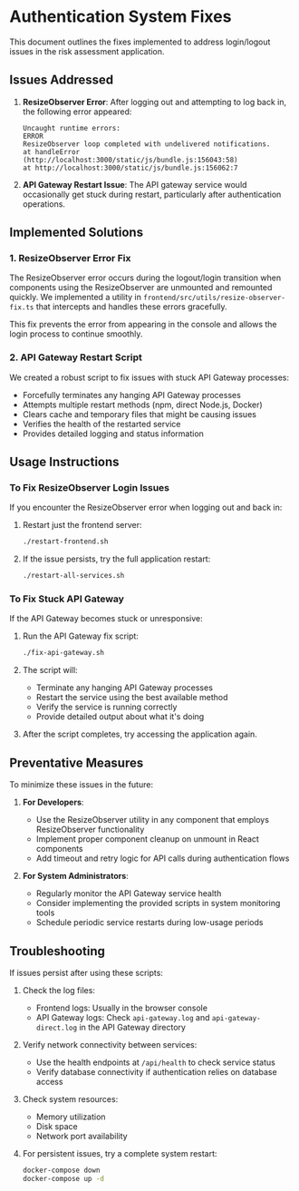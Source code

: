 # Authentication System Fixes

This document outlines the fixes implemented to address login/logout issues in the risk assessment application.

## Issues Addressed

1. **ResizeObserver Error**: After logging out and attempting to log back in, the following error appeared:
   ```
   Uncaught runtime errors:
   ERROR
   ResizeObserver loop completed with undelivered notifications.
   at handleError (http://localhost:3000/static/js/bundle.js:156043:58)
   at http://localhost:3000/static/js/bundle.js:156062:7
   ```

2. **API Gateway Restart Issue**: The API gateway service would occasionally get stuck during restart, particularly after authentication operations.

## Implemented Solutions

### 1. ResizeObserver Error Fix

The ResizeObserver error occurs during the logout/login transition when components using the ResizeObserver are unmounted and remounted quickly. We implemented a utility in `frontend/src/utils/resize-observer-fix.ts` that intercepts and handles these errors gracefully.

This fix prevents the error from appearing in the console and allows the login process to continue smoothly.

### 2. API Gateway Restart Script

We created a robust script to fix issues with stuck API Gateway processes:
- Forcefully terminates any hanging API Gateway processes
- Attempts multiple restart methods (npm, direct Node.js, Docker)
- Clears cache and temporary files that might be causing issues
- Verifies the health of the restarted service
- Provides detailed logging and status information

## Usage Instructions

### To Fix ResizeObserver Login Issues

If you encounter the ResizeObserver error when logging out and back in:

1. Restart just the frontend server:
   ```bash
   ./restart-frontend.sh
   ```

2. If the issue persists, try the full application restart:
   ```bash
   ./restart-all-services.sh
   ```

### To Fix Stuck API Gateway

If the API Gateway becomes stuck or unresponsive:

1. Run the API Gateway fix script:
   ```bash
   ./fix-api-gateway.sh
   ```

2. The script will:
   - Terminate any hanging API Gateway processes
   - Restart the service using the best available method
   - Verify the service is running correctly
   - Provide detailed output about what it's doing

3. After the script completes, try accessing the application again.

## Preventative Measures

To minimize these issues in the future:

1. **For Developers**:
   - Use the ResizeObserver utility in any component that employs ResizeObserver functionality
   - Implement proper component cleanup on unmount in React components
   - Add timeout and retry logic for API calls during authentication flows

2. **For System Administrators**:
   - Regularly monitor the API Gateway service health
   - Consider implementing the provided scripts in system monitoring tools
   - Schedule periodic service restarts during low-usage periods

## Troubleshooting

If issues persist after using these scripts:

1. Check the log files:
   - Frontend logs: Usually in the browser console
   - API Gateway logs: Check `api-gateway.log` and `api-gateway-direct.log` in the API Gateway directory

2. Verify network connectivity between services:
   - Use the health endpoints at `/api/health` to check service status
   - Verify database connectivity if authentication relies on database access

3. Check system resources:
   - Memory utilization
   - Disk space
   - Network port availability

4. For persistent issues, try a complete system restart:
   ```bash
   docker-compose down
   docker-compose up -d

